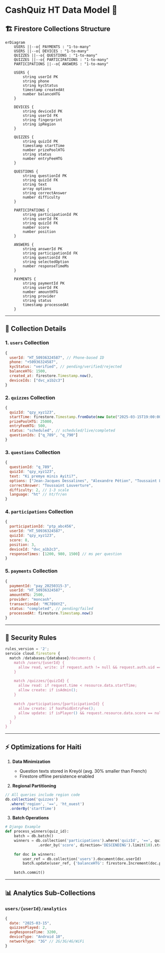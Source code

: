 # CashQuiz HT Data Model 🔢

## 🏗 Firestore Collections Structure

```mermaid
erDiagram
    USERS ||--o{ PAYMENTS : "1-to-many"
    USERS ||--o{ DEVICES : "1-to-many"
    QUIZZES ||--o{ QUESTIONS : "1-to-many"
    QUIZZES ||--o{ PARTICIPATIONS : "1-to-many"
    PARTICIPATIONS ||--o{ ANSWERS : "1-to-many"

    USERS {
        string userId PK
        string phone
        string kycStatus
        timestamp createdAt
        number balanceHTG
    }
    
    DEVICES {
        string deviceId PK
        string userId FK
        string fingerprint
        string ipRegion
    }
    
    QUIZZES {
        string quizId PK
        timestamp startTime
        number prizePoolHTG
        string status
        number entryFeeHTG
    }
    
    QUESTIONS {
        string questionId PK
        string quizId FK
        string text
        array options
        string correctAnswer
        number difficulty
    }
    
    PARTICIPATIONS {
        string participationId PK
        string userId FK
        string quizId FK
        number score
        number position
    }
    
    ANSWERS {
        string answerId PK
        string participationId FK
        string questionId FK
        string selectedOption
        number responseTimeMs
    }
    
    PAYMENTS {
        string paymentId PK
        string userId FK
        number amountHTG
        string provider
        string status
        timestamp processedAt
    }
```

---

## 📝 Collection Details

### 1. `users` Collection
```javascript
{
  userId: "HT_50936324587", // Phone-based ID
  phone: "+50936324587",
  kycStatus: "verified", // pending/verified/rejected
  balanceHTG: 1500,
  created_at: firestore.Timestamp.now(),
  deviceIds: ["dvc_a1b2c3"]
}
```

### 2. `quizzes` Collection
```javascript
{
  quizId: "qzy_xyz123",
  startTime: firestore.Timestamp.fromDate(new Date("2025-03-15T19:00:00")),
  prizePoolHTG: 25000,
  entryFeeHTG: 500,
  status: "scheduled", // scheduled/live/completed
  questionIds: ["q_789", "q_790"]
}
```

### 3. `questions` Collection
```javascript
{
  questionId: "q_789",
  quizId: "qzy_xyz123",
  text: "Ki premye minis Ayiti?",
  options: ["Jean-Jacques Dessalines", "Alexandre Pétion", "Toussaint Louverture"],
  correctAnswer: "Toussaint Louverture",
  difficulty: 2, // 1-3 scale
  language: "ht" // ht/fr/en
}
```

### 4. `participations` Collection
```javascript
{
  participationId: "ptp_abc456",
  userId: "HT_50936324587",
  quizId: "qzy_xyz123",
  score: 8,
  position: 3,
  deviceId: "dvc_a1b2c3",
  responseTimes: [1200, 980, 1500] // ms per question
}
```

### 5. `payments` Collection
```javascript
{
  paymentId: "pay_20250315-3",
  userId: "HT_50936324587",
  amountHTG: 2500,
  provider: "moncash",
  transactionId: "MC789XYZ",
  status: "completed", // pending/failed
  processedAt: firestore.Timestamp.now()
}
```

---

## 🔐 Security Rules

```javascript
rules_version = '2';
service cloud.firestore {
  match /databases/{database}/documents {
    match /users/{userId} {
      allow read, write: if request.auth != null && request.auth.uid == userId;
    }
    
    match /quizzes/{quizId} {
      allow read: if request.time < resource.data.startTime;
      allow create: if isAdmin();
    }
    
    match /participations/{participationId} {
      allow create: if hasPaidEntryFee();
      allow update: if isPlayer() && request.resource.data.score == null;
    }
  }
}
```

---

## ⚡ Optimizations for Haiti

1. **Data Minimization**
   - Question texts stored in Kreyòl (avg. 30% smaller than French)
   - Firestore offline persistence enabled

2. **Regional Partitioning**
```javascript
// All queries include region code
db.collection('quizzes')
  .where('region', '==', 'ht_ouest')
  .orderBy('startTime')
```

3. **Batch Operations**
```python
# Django Example
def process_winners(quiz_id):
    batch = db.batch()
    winners = db.collection('participations').where('quizId', '==', quiz_id)
               .order_by('score', direction='DESCENDING').limit(10).stream()
    
    for doc in winners:
        user_ref = db.collection('users').document(doc.userId)
        batch.update(user_ref, {'balanceHTG': firestore.Increment(doc.prize)})
    
    batch.commit()
```

---

## 📊 Analytics Sub-Collections

### `users/{userId}/analytics`
```javascript
{
  date: "2025-03-15",
  quizzesPlayed: 2,
  avgResponseTime: 3200,
  deviceType: "Android 10",
  networkType: "3G" // 2G/3G/4G/WiFi
}
```
